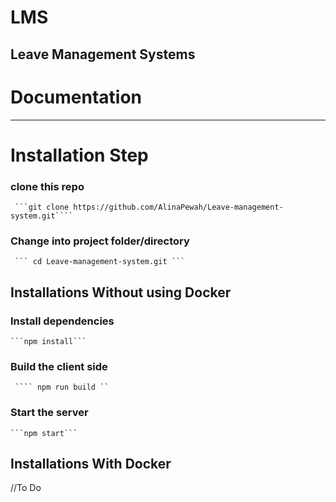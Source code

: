 # LMS
 Leave Management Systems 
-----------------------------------------------------------------------

# Documentation


----------------------------------------------------------------------------------

# Installation Step

 ### clone this repo
     ```git clone https://github.com/AlinaPewah/Leave-management-system.git````
     
  ### Change into project folder/directory
     ``` cd Leave-management-system.git ```
     
   
##  Installations Without using Docker
  ### Install dependencies
    ```npm install```

  ### Build the client side 
     ```` npm run build ``
    
  ### Start the server
    ```npm start```

##  Installations With Docker
  //To Do 


